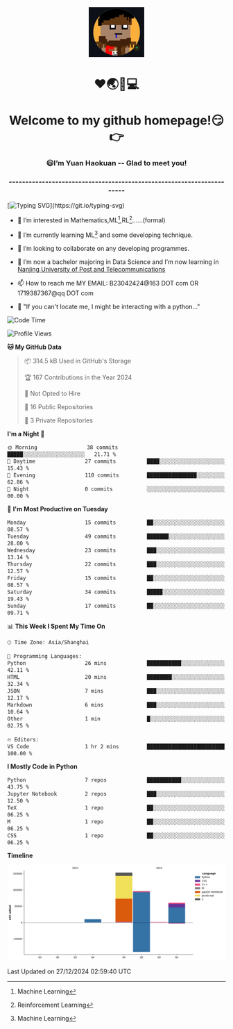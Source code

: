 <div align=center>
  <img width=128 src="image/figure.png">
</div>
<h1 align="center">❤🌏🚩💻</h1>
<h1 align="center">Welcome to my github homepage!😏👉</h1>
<h3 align="center" >😃I’m Yuan Haokuan -- Glad to meet you!</h3>
<h3 align="center" >----------------------------------------------------------------------</h3>

  [![Typing SVG](https://readme-typing-svg.herokuapp.com?font=Fira+Code&pause=1000&random=false&width=450&lines=Here's+my+personal+infomation:)](https://git.io/typing-svg)

- 👀 I’m interested in Mathematics,ML[^1],RL[^2]......(formal)
  
- 🌱 I’m currently learning ML[^1] and some developing technique.
  
- 💞️ I’m looking to collaborate on any developing programmes.
  
- 🍉 I’m now a bachelor majoring in Data Science and I'm now learning in [Nanjing University of Post and Telecommunications](https://www.njupt.edu.cn/main.psp)
  
- 📫 How to reach me MY EMAIL: B23042424@163 DOT com OR 1719387367@qq DOT com

- 🐍 "If you can't locate me, I might be interacting with a python..."

<!--START_SECTION:waka-->
![Code Time](http://img.shields.io/badge/Code%20Time-234%20hrs%2052%20mins-blue)

![Profile Views](http://img.shields.io/badge/Profile%20Views-6-blue)

**🐱 My GitHub Data** 

> 📦 314.5 kB Used in GitHub's Storage 
 > 
> 🏆 167 Contributions in the Year 2024
 > 
> 🚫 Not Opted to Hire
 > 
> 📜 16 Public Repositories 
 > 
> 🔑 3 Private Repositories 
 > 
**I'm a Night 🦉** 

```text
🌞 Morning                38 commits          █████░░░░░░░░░░░░░░░░░░░░   21.71 % 
🌆 Daytime                27 commits          ████░░░░░░░░░░░░░░░░░░░░░   15.43 % 
🌃 Evening                110 commits         ████████████████░░░░░░░░░   62.86 % 
🌙 Night                  0 commits           ░░░░░░░░░░░░░░░░░░░░░░░░░   00.00 % 
```
📅 **I'm Most Productive on Tuesday** 

```text
Monday                   15 commits          ██░░░░░░░░░░░░░░░░░░░░░░░   08.57 % 
Tuesday                  49 commits          ███████░░░░░░░░░░░░░░░░░░   28.00 % 
Wednesday                23 commits          ███░░░░░░░░░░░░░░░░░░░░░░   13.14 % 
Thursday                 22 commits          ███░░░░░░░░░░░░░░░░░░░░░░   12.57 % 
Friday                   15 commits          ██░░░░░░░░░░░░░░░░░░░░░░░   08.57 % 
Saturday                 34 commits          █████░░░░░░░░░░░░░░░░░░░░   19.43 % 
Sunday                   17 commits          ██░░░░░░░░░░░░░░░░░░░░░░░   09.71 % 
```


📊 **This Week I Spent My Time On** 

```text
🕑︎ Time Zone: Asia/Shanghai

💬 Programming Languages: 
Python                   26 mins             ███████████░░░░░░░░░░░░░░   42.11 % 
HTML                     20 mins             ████████░░░░░░░░░░░░░░░░░   32.34 % 
JSON                     7 mins              ███░░░░░░░░░░░░░░░░░░░░░░   12.17 % 
Markdown                 6 mins              ███░░░░░░░░░░░░░░░░░░░░░░   10.64 % 
Other                    1 min               █░░░░░░░░░░░░░░░░░░░░░░░░   02.75 % 

🔥 Editors: 
VS Code                  1 hr 2 mins         █████████████████████████   100.00 % 
```

**I Mostly Code in Python** 

```text
Python                   7 repos             ███████████░░░░░░░░░░░░░░   43.75 % 
Jupyter Notebook         2 repos             ███░░░░░░░░░░░░░░░░░░░░░░   12.50 % 
TeX                      1 repo              ██░░░░░░░░░░░░░░░░░░░░░░░   06.25 % 
M                        1 repo              ██░░░░░░░░░░░░░░░░░░░░░░░   06.25 % 
CSS                      1 repo              ██░░░░░░░░░░░░░░░░░░░░░░░   06.25 % 
```



**Timeline**

![Lines of Code chart](https://raw.githubusercontent.com/WilbertYuan/WilbertYuan/main/assets/bar_graph.png)


 Last Updated on 27/12/2024 02:59:40 UTC
<!--END_SECTION:waka-->

<!---
WilbertYuan/WilbertYuan is a ✨ special ✨ repository because its `README.md` (this file) appears on your GitHub profile.
You can click the Preview link to take a look at your changes.
--->
[^1]:Machine Learning
[^2]:Reinforcement Learning
